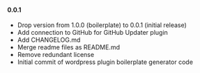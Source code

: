 #### 0.0.1
* Drop version from 1.0.0 (boilerplate) to 0.0.1 (initial release)
* Add connection to GitHub for GitHub Updater plugin
* Add CHANGELOG.md
* Merge readme files as README.md
* Remove redundant license
* Initial commit of wordpress plugin boilerplate generator code
